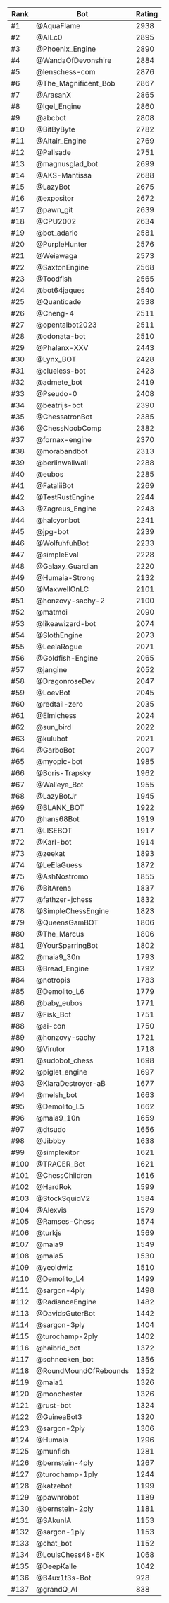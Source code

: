 Rank|Bot|Rating
---|---|---
#1|@AquaFlame|2938
#2|@AILc0|2895
#3|@Phoenix_Engine|2890
#4|@WandaOfDevonshire|2884
#5|@lenschess-com|2876
#6|@The_Magnificent_Bob|2867
#7|@ArasanX|2865
#8|@Igel_Engine|2860
#9|@abcbot|2808
#10|@BitByByte|2782
#11|@Altair_Engine|2769
#12|@Palisade|2751
#13|@magnusglad_bot|2699
#14|@AKS-Mantissa|2688
#15|@LazyBot|2675
#16|@expositor|2672
#17|@pawn_git|2639
#18|@CPU2002|2634
#19|@bot_adario|2581
#20|@PurpleHunter|2576
#21|@Weiawaga|2573
#22|@SaxtonEngine|2568
#23|@Toodfish|2565
#24|@bot64jaques|2540
#25|@Quanticade|2538
#26|@Cheng-4|2511
#27|@opentalbot2023|2511
#28|@odonata-bot|2510
#29|@Phalanx-XXV|2443
#30|@Lynx_BOT|2428
#31|@clueless-bot|2423
#32|@admete_bot|2419
#33|@Pseudo-0|2408
#34|@beatrijs-bot|2390
#35|@ChessatronBot|2385
#36|@ChessNoobComp|2382
#37|@fornax-engine|2370
#38|@morabandbot|2313
#39|@berlinwallwall|2288
#40|@eubos|2285
#41|@FataliiBot|2269
#42|@TestRustEngine|2244
#43|@Zagreus_Engine|2243
#44|@halcyonbot|2241
#45|@jpg-bot|2239
#46|@WolfuhfuhBot|2233
#47|@simpleEval|2228
#48|@Galaxy_Guardian|2220
#49|@Humaia-Strong|2132
#50|@MaxwellOnLC|2101
#51|@honzovy-sachy-2|2100
#52|@matmoi|2090
#53|@likeawizard-bot|2074
#54|@SlothEngine|2073
#55|@LeelaRogue|2071
#56|@Goldfish-Engine|2065
#57|@jangine|2052
#58|@DragonroseDev|2047
#59|@LoevBot|2045
#60|@redtail-zero|2035
#61|@Elmichess|2024
#62|@sun_bird|2022
#63|@kulubot|2021
#64|@GarboBot|2007
#65|@myopic-bot|1985
#66|@Boris-Trapsky|1962
#67|@Walleye_Bot|1955
#68|@LazyBotJr|1945
#69|@BLANK_BOT|1922
#70|@hans68Bot|1919
#71|@LISEBOT|1917
#72|@Karl-bot|1914
#73|@zeekat|1893
#74|@LeElaGuess|1872
#75|@AshNostromo|1855
#76|@BitArena|1837
#77|@fathzer-jchess|1832
#78|@SimpleChessEngine|1823
#79|@QueensGamBOT|1806
#80|@The_Marcus|1806
#81|@YourSparringBot|1802
#82|@maia9_30n|1793
#83|@Bread_Engine|1792
#84|@notropis|1783
#85|@Demolito_L6|1779
#86|@baby_eubos|1771
#87|@Fisk_Bot|1751
#88|@ai-con|1750
#89|@honzovy-sachy|1721
#90|@Virutor|1718
#91|@sudobot_chess|1698
#92|@piglet_engine|1697
#93|@KlaraDestroyer-aB|1677
#94|@melsh_bot|1663
#95|@Demolito_L5|1662
#96|@maia9_10n|1659
#97|@dtsudo|1656
#98|@Jibbby|1638
#99|@simplexitor|1621
#100|@TRACER_Bot|1621
#101|@ChessChildren|1616
#102|@HardRok|1599
#103|@StockSquidV2|1584
#104|@Alexvis|1579
#105|@Ramses-Chess|1574
#106|@turkjs|1569
#107|@maia9|1549
#108|@maia5|1530
#109|@yeoldwiz|1510
#110|@Demolito_L4|1499
#111|@sargon-4ply|1498
#112|@RadianceEngine|1482
#113|@DavidsGuterBot|1442
#114|@sargon-3ply|1404
#115|@turochamp-2ply|1402
#116|@haibrid_bot|1372
#117|@schnecken_bot|1356
#118|@RoundMoundOfRebounds|1352
#119|@maia1|1326
#120|@monchester|1326
#121|@rust-bot|1324
#122|@GuineaBot3|1320
#123|@sargon-2ply|1306
#124|@Humaia|1296
#125|@munfish|1281
#126|@bernstein-4ply|1267
#127|@turochamp-1ply|1244
#128|@katzebot|1199
#129|@pawnrobot|1189
#130|@bernstein-2ply|1181
#131|@SAkunIA|1153
#132|@sargon-1ply|1153
#133|@chat_bot|1152
#134|@LouisChess48-6K|1068
#135|@DeepKalle|1042
#136|@B4ux1t3s-Bot|928
#137|@grandQ_AI|838
